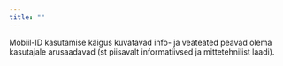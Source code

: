```yaml
---
title: ""
---
```

Mobiil-ID kasutamise käigus kuvatavad info- ja veateated peavad olema kasutajale
arusaadavad (st piisavalt informatiivsed ja mittetehnilist laadi).
